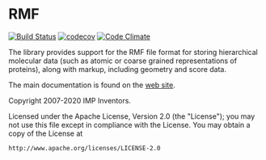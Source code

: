 # RMF #

[![Build Status](https://github.com/salilab/rmf/workflows/build/badge.svg?branch=develop)](https://github.com/salilab/rmf/actions?query=workflow%3Abuild)
[![codecov](https://codecov.io/gh/salilab/rmf/branch/develop/graph/badge.svg)](https://codecov.io/gh/salilab/rmf)
[![Code Climate](https://codeclimate.com/github/salilab/rmf/badges/gpa.svg)](https://codeclimate.com/github/salilab/rmf)

The library provides support for the RMF file format for
storing hierarchical molecular data (such as atomic or coarse grained
representations of proteins), along with markup, including geometry
and score data.

The main documentation is found on the
[web site](http://integrativemodeling.org/rmf/nightly/doc/).

Copyright 2007-2020 IMP Inventors.

Licensed under the Apache License, Version 2.0 (the "License");
you may not use this file except in compliance with the License.
You may obtain a copy of the License at

    http://www.apache.org/licenses/LICENSE-2.0
